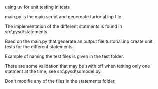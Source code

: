 
using uv for unit testing in  tests

main.py is the main script and genereate turtorial.inp file.

The implementation of the different statments is found in src\pysd\statements

Baed on the main.py that generate an output file turtorial.inp create unit tests for the different statements.

Example of naming the test files is given in the test folder.

There are some validation that may be swith off when testing only one statment at the time, see src\pysd\sdmodel.py.

Don't modifie any of the files in the statements folder.


